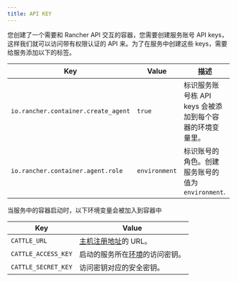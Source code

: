 ```yaml
---
title: API KEY
---
```


您创建了一个需要和 Rancher API 交互的容器，您需要创建服务账号 API keys，这样我们就可以访问带有权限认证的 API 来。为了在服务中创建这些 keys，需要给服务添加以下的标签。

| Key                                 | Value         | 描述                                                     |
| ----------------------------------- | ------------- | -------------------------------------------------------- |
| `io.rancher.container.create_agent` | `true`        | 标识服务账号栋 API keys 会被添加到每个容器的环境变量里。 |
| `io.rancher.container.agent.role`   | `environment` | 标识账号的角色。创建服务账号的值为`environment`.         |

当服务中的容器启动时，以下环境变量会被加入到容器中

| Key                 | Value                                                                               |
| ------------------- | ----------------------------------------------------------------------------------- |
| `CATTLE_URL`        | [主机注册地址](/docs/rancher1/#主机注册)的 URL。                              |
| `CATTLE_ACCESS_KEY` | 启动的服务所在[环境](/docs/rancher1/configurations/environments/)的访问密钥。 |
| `CATTLE_SECRET_KEY` | 访问密钥对应的安全密钥。                                                            |
